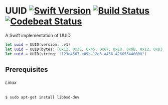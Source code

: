 UUID [![Swift Version](https://img.shields.io/badge/Swift-4.0-orange.svg)](https://swift.org/download/#snapshots) [![Build Status](https://travis-ci.org/DavidSkrundz/UUID.svg?branch=master)](https://travis-ci.org/DavidSkrundz/UUID) [![Codebeat Status](https://codebeat.co/badges/68c11dd2-40b7-4397-9b27-cbd5f3fd356c)](https://codebeat.co/projects/github-com-davidskrundz-uuid)
====

A Swift implementation of UUID

```Swift
let uuid = UUID(version: .v1)
let uuid = UUID(bytes: [0x12, 0x3E, 0x45, 0x67, 0xE8, 0x9B, 0x12, 0xD3, 0xA4, 0x56, 0x42, 0x66, 0x55, 0x44, 0x00, 0x00])
let uuid = UUID(string: "123e4567-e89b-12d3-a456-426655440000")
```


Prerequisites
-------------

###### Linux
`$ sudo apt-get install libbsd-dev`

